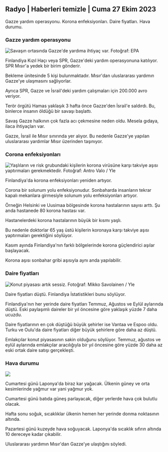 ## Radyo \| Haberleri temizle \| Cuma 27 Ekim 2023

Gazze yardım operasyonu. Korona enfeksiyonları. Daire fiyatları. Hava durumu.

### Gazze yardım operasyonu

![Savaşın ortasında Gazze'de yardıma ihtiyaç var. Fotoğraf: EPA](https://images.cdn.yle.fi/image/upload/c_crop,h_3780,w_6720,x_0,y_700/ar_1.7777777777777777,c_fill,g_faces,h_675,w_1200/dpr_1.0/q_auto:eco/f_auto/fl_lossy/v1698396491/39-1192101653b784c2d563)

Finlandiya Kızıl Haçı veya SPR, Gazze'deki yardım operasyonuna katılıyor. SPR Mısır'a yedek bir birim gönderir.

Bekleme ünitesinde 5 kişi bulunmaktadır. Mısır'dan uluslararası yardımın Gazze'ye ulaşmasını sağlıyorlar.

Ayrıca SPR, Gazze ve İsrail'deki yardım çalışmaları için 200.000 avro veriyor.

Terör örgütü Hamas yaklaşık 3 hafta önce Gazze'den İsrail'e saldırdı. Bu, binlerce insanın öldüğü bir savaşı başlattı.

Savaş Gazze halkının çok fazla acı çekmesine neden oldu. Mesela gıdaya, ilaca ihtiyaçları var.

Gazze, İsrail ile Mısır sınırında yer alıyor. Bu nedenle Gazze'ye yapılan uluslararası yardımlar Mısır üzerinden taşınıyor.

### Corona enfeksiyonları

![Yaşlıların ve risk grubundaki kişilerin korona virüsüne karşı takviye aşısı yaptırmaları gerekmektedir. Fotoğraf: Antro Valo / Yle](https://images.cdn.yle.fi/image/upload/c_crop,h_3510,w_6240,x_0,y_400/ar_1.7777777777777777,c_fill,g_faces,h_675,w_1200/dpr_1.0/q_auto:eco/f_auto/fl_lossy/v1670569792/39-933588623dccc01a881)

Finlandiya'da korona enfeksiyonları yeniden artıyor.

Corona bir solunum yolu enfeksiyonudur. Sonbaharda insanların tekrar kapalı mekanlara girmesiyle solunum yolu enfeksiyonları artıyor.

Örneğin Helsinki ve Uusimaa bölgesinde korona hastalarının sayısı arttı. Şu anda hastanede 80 korona hastası var.

Hastanelerdeki korona hastalarının büyük bir kısmı yaşlı.

Bu nedenle doktorlar 65 yaş üstü kişilerin koronaya karşı takviye aşısı yaptırmaları gerektiğini söylüyor.

Kasım ayında Finlandiya'nın farklı bölgelerinde korona güçlendirici aşılar başlayacak.

Korona aşısı sonbahar gribi aşısıyla aynı anda yapılabilir.

### Daire fiyatları

![Konut piyasası artık sessiz. Fotoğraf: Mikko Savolainen / Yle](https://images.cdn.yle.fi/image/upload/c_crop,h_3348,w_5952,x_0,y_483/ar_1.7777777777777777,c_fill,g_faces,h_675,w_1200/dpr_1.0/q_auto:eco/f_auto/fl_lossy/v1694415905/39-117017864fea8c7baf74)

Daire fiyatları düştü. Finlandiya İstatistikleri bunu söylüyor.

Finlandiya'nın her yerinde daire fiyatları Temmuz, Ağustos ve Eylül aylarında düştü. Eski paylaşımlı daireler bir yıl öncesine göre yaklaşık yüzde 7 daha ucuzdu.

Daire fiyatlarının en çok düştüğü büyük şehirler ise Vantaa ve Espoo oldu. Turku ve Oulu'da daire fiyatları diğer büyük şehirlere göre daha az düştü.

Emlakçılar konut piyasasının sakin olduğunu söylüyor. Temmuz, ağustos ve eylül aylarında emlakçılar aracılığıyla bir yıl öncesine göre yüzde 30 daha az eski ortak daire satışı gerçekleşti.

### Hava durumu

![](https://images.cdn.yle.fi/image/upload/c_crop,h_1080,w_1919,x_0,y_0/ar_1.7777777777777777,c_fill,g_faces,h_675,w_1200/dpr_1.0/q_auto:eco/f_auto/fl_lossy/v1698421548/39-1192510653bdb0fbe9af)

Cumartesi günü Laponya'da biraz kar yağacak. Ülkenin güney ve orta kesimlerinde yağmur var yani yağmur yok.

Cumartesi günü batıda güneş parlayacak, diğer yerlerde hava çok bulutlu olacak.

Hafta sonu soğuk, sıcaklıklar ülkenin hemen her yerinde donma noktasının altında.

Pazartesi günü kuzeyde hava soğuyacak. Laponya'da sıcaklık sıfırın altında 10 dereceye kadar çıkabilir.

Uluslararası yardımın Mısır'dan Gazze'ye ulaştığını söyledi.